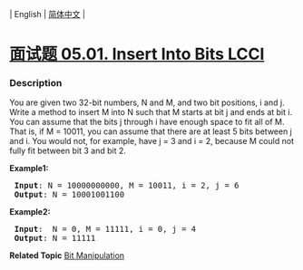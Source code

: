 | English | [简体中文](README.md) |

# [面试题 05.01. Insert Into Bits LCCI](https://leetcode-cn.com/problems/insert-into-bits-lcci)
 ### Description
<p>You are given two 32-bit numbers, N and M, and two bit positions, i and j. Write a method to insert M into N such that M starts at bit j and ends at bit i. You can assume that the bits j through i have enough space to fit all of M. That is, if M = 10011, you can assume that there are at least 5 bits between j and i. You would not, for example, have j = 3 and i = 2, because M could not fully fit between bit 3 and bit 2.</p>

<p><strong>Example1:</strong></p>

<pre>
<strong> Input</strong>: N = 10000000000, M = 10011, i = 2, j = 6
<strong> Output</strong>: N = 10001001100
</pre>

<p><strong>Example2:</strong></p>

<pre>
<strong> Input</strong>:  N = 0, M = 11111, i = 0, j = 4
<strong> Output</strong>: N = 11111
</pre>

**Related Topic**  [Bit Manipulation](https://leetcode-cn.com/tag/bit-manipulation) 
